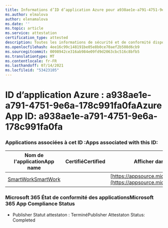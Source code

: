 ```yaml
---
title: Informations d’ID d’application Azure pour a938ae1e-a791-4751-9e6a-178c991fa0fa
ms.author: elmalova
author: elenamalova
ms.date: ''
ms.topic: article
ms.service: attestation
certification_type: attested
description: Toutes les informations de sécurité et de conformité disponibles pour a938ae1e-a791-4751-9e6a-178c991fa0fa.
ms.openlocfilehash: 4ee16c99c148191be05e8b0ce70aef2b508d6cb9
ms.sourcegitcommit: 0098942ce316ab984e09fd9d2063cbc516c8bfb5
ms.translationtype: MT
ms.contentlocale: fr-FR
ms.lasthandoff: 07/14/2021
ms.locfileid: "53423105"
---
```

# <a name="azure-app-id-a938ae1e-a791-4751-9e6a-178c991fa0fa"></a><span data-ttu-id="05f15-103">ID d’application Azure : a938ae1e-a791-4751-9e6a-178c991fa0fa</span><span class="sxs-lookup"><span data-stu-id="05f15-103">Azure App ID: a938ae1e-a791-4751-9e6a-178c991fa0fa</span></span>


### <a name="apps-associated-with-this-id"></a><span data-ttu-id="05f15-104">Applications associées à cet ID :</span><span class="sxs-lookup"><span data-stu-id="05f15-104">Apps associated with this ID:</span></span>
| <span data-ttu-id="05f15-105">**Nom de l'application**</span><span class="sxs-lookup"><span data-stu-id="05f15-105">**App name**</span></span> | <span data-ttu-id="05f15-106">**Certifié**</span><span class="sxs-lookup"><span data-stu-id="05f15-106">**Certified**</span></span> | <span data-ttu-id="05f15-107">**Afficher dans AppSource**</span><span class="sxs-lookup"><span data-stu-id="05f15-107">**View in AppSource**</span></span> |
|-|-|-|
| [<span data-ttu-id="05f15-108">SmartWork</span><span class="sxs-lookup"><span data-stu-id="05f15-108">SmartWork</span></span>](https://docs.microsoft.com/en-us/microsoft-365-app-certification/forward/WA200001149) |  | [https://appsource.microsoft.com/product/office/WA200001149](https://appsource.microsoft.com/product/office/WA200001149) |

### <a name="microsoft-365-app-compliance-status"></a><span data-ttu-id="05f15-109">Microsoft 365 État de conformité des applications</span><span class="sxs-lookup"><span data-stu-id="05f15-109">Microsoft 365 App Compliance Status</span></span>
- <span data-ttu-id="05f15-110">Publisher Statut attestaton : Terminé</span><span class="sxs-lookup"><span data-stu-id="05f15-110">Publisher Attestaton Status: Completed</span></span>
